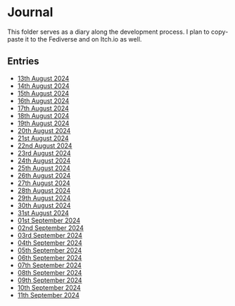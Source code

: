 <!--
SPDX-FileCopyrightText: 2024 André Jaenisch

SPDX-License-Identifier: AGPL-3.0-or-later
-->

# Journal

This folder serves as a diary along the development process.
I plan to copy-paste it to the Fediverse and on Itch.io as well.

## Entries

- [13th August 2024](./2024-08-13.md)
- [14th August 2024](./2024-08-14.md)
- [15th August 2024](./2024-08-15.md)
- [16th August 2024](./2024-08-16.md)
- [17th August 2024](./2024-08-17.md)
- [18th August 2024](./2024-08-18.md)
- [19th August 2024](./2024-08-19.md)
- [20th August 2024](./2024-08-20.md)
- [21st August 2024](./2024-08-21.md)
- [22nd August 2024](./2024-08-22.md)
- [23rd August 2024](./2024-08-23.md)
- [24th August 2024](./2024-08-24.md)
- [25th August 2024](./2024-08-25.md)
- [26th August 2024](./2024-08-26.md)
- [27th August 2024](./2024-08-27.md)
- [28th August 2024](./2024-08-28.md)
- [29th August 2024](./2024-08-29.md)
- [30th August 2024](./2024-08-30.md)
- [31st August 2024](./2024-08-31.md)
- [01st September 2024](./2024-09-01.md)
- [02nd September 2024](./2024-09-02.md)
- [03rd September 2024](./2024-09-03.md)
- [04th September 2024](./2024-09-04.md)
- [05th September 2024](./2024-09-05.md)
- [06th September 2024](./2024-09-06.md)
- [07th September 2024](./2024-09-07.md)
- [08th September 2024](./2024-09-08.md)
- [09th September 2024](./2024-09-09.md)
- [10th September 2024](./2024-09-10.md)
- [11th September 2024](./2024-09-11.md)
